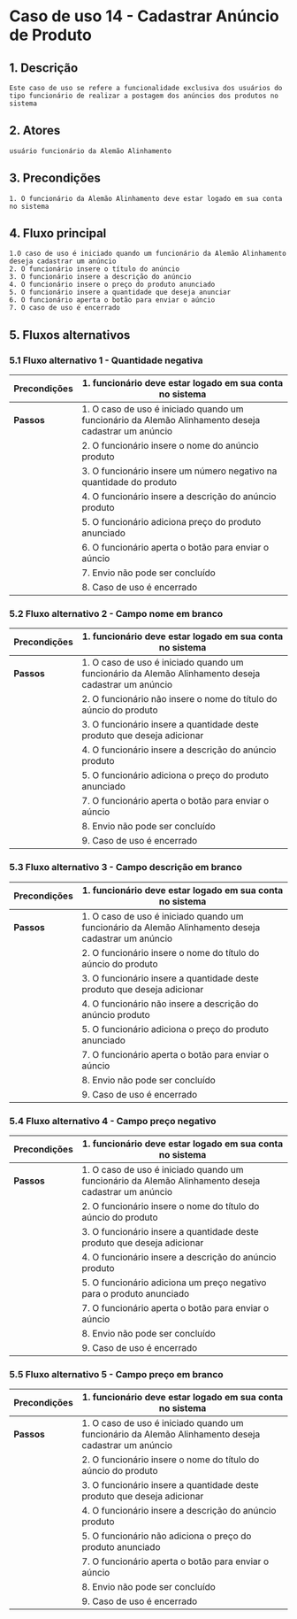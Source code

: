 # Caso de uso 14 - Cadastrar Anúncio de Produto

## 1. Descrição
	Este caso de uso se refere a funcionalidade exclusiva dos usuários do tipo funcionário de realizar a postagem dos anúncios dos produtos no sistema
## 2. Atores
	usuário funcionário da Alemão Alinhamento
## 3. Precondições


	1. O funcionário da Alemão Alinhamento deve estar logado em sua conta no sistema
## 4. Fluxo principal

    1.O caso de uso é iniciado quando um funcionário da Alemão Alinhamento deseja cadastrar um anúncio 
	2. O funcionário insere o título do anúncio
	3. O funcionário insere a descrição do anúncio
	4. O funcionário insere o preço do produto anunciado
	5. O funcionário insere a quantidade que deseja anunciar
	6. O funcionário aperta o botão para enviar o aúncio
	7. O caso de uso é encerrado 

## 5. Fluxos alternativos

### 5.1 Fluxo alternativo 1 - Quantidade negativa

| **Precondições**  | 1. funcionário deve estar logado em sua conta no sistema  |
| --- | --- |
| **Passos**        | 1. O caso de uso é iniciado quando um funcionário da Alemão Alinhamento deseja cadastrar um anúncio   |
|                   | 2.  O funcionário insere o nome do anúncio produto |
|                   | 3. O funcionário insere um número negativo na quantidade do produto |
|                   | 4. O funcionário insere a descrição do anúncio produto |
|                   | 5. O funcionário adiciona preço do produto anunciado |
|                   | 6. O funcionário aperta o botão para enviar o aúncio |
|                   | 7. Envio não pode ser concluído |
|                   | 8. Caso de uso é encerrado |

### 5.2 Fluxo alternativo 2 - Campo nome em branco

| **Precondições**  | 1. funcionário deve estar logado em sua conta no sistema  |
| --- | --- |
| **Passos**        |1. O caso de uso é iniciado quando um funcionário da Alemão Alinhamento deseja cadastrar um anúncio   |
|                   | 2.  O funcionário não insere o nome do título do aúncio do produto |
|                   | 3. O funcionário insere a quantidade deste produto que deseja adicionar |
|                   | 4. O funcionário insere a descrição do anúncio produto |
|                   | 5.  O funcionário adiciona o preço do produto anunciado|
|                   | 7. O funcionário aperta o botão para enviar o aúncio |
|                   | 8. Envio não pode ser concluído |
|                   | 9. Caso de uso é encerrado |

### 5.3 Fluxo alternativo 3 - Campo descrição em branco

| **Precondições**  | 1. funcionário deve estar logado em sua conta no sistema  |
| --- | --- |
| **Passos**        |1. O caso de uso é iniciado quando um funcionário da Alemão Alinhamento deseja cadastrar um anúncio   |
|                   | 2.  O funcionário insere o nome do título do aúncio do produto |
|                   | 3. O funcionário insere a quantidade deste produto que deseja adicionar |
|                   | 4. O funcionário não insere a descrição do anúncio produto |
|                   | 5.  O funcionário adiciona o preço do produto anunciado|
|                   | 7. O funcionário aperta o botão para enviar o aúncio |
|                   | 8. Envio não pode ser concluído |
|                   | 9. Caso de uso é encerrado |

### 5.4 Fluxo alternativo 4 - Campo preço negativo

| **Precondições**  | 1. funcionário deve estar logado em sua conta no sistema  |
| --- | --- |
| **Passos**        |1. O caso de uso é iniciado quando um funcionário da Alemão Alinhamento deseja cadastrar um anúncio   |
|                   | 2.  O funcionário insere o nome do título do aúncio do produto |
|                   | 3. O funcionário insere a quantidade deste produto que deseja adicionar |
|                   | 4. O funcionário insere a descrição do anúncio produto |
|                   | 5.  O funcionário adiciona um preço negativo para o produto anunciado|
|                   | 7. O funcionário aperta o botão para enviar o aúncio |
|                   | 8. Envio não pode ser concluído |
|                   | 9. Caso de uso é encerrado |

### 5.5 Fluxo alternativo 5 - Campo preço em branco

| **Precondições**  | 1. funcionário deve estar logado em sua conta no sistema  |
| --- | --- |
| **Passos**        |1. O caso de uso é iniciado quando um funcionário da Alemão Alinhamento deseja cadastrar um anúncio   |
|                   | 2.  O funcionário insere o nome do título do aúncio do produto |
|                   | 3. O funcionário insere a quantidade deste produto que deseja adicionar |
|                   | 4. O funcionário insere a descrição do anúncio produto |
|                   | 5.  O funcionário não adiciona o preço do produto anunciado|
|                   | 7. O funcionário aperta o botão para enviar o aúncio |
|                   | 8. Envio não pode ser concluído |
|                   | 9. Caso de uso é encerrado |
